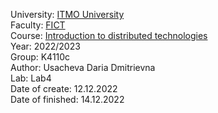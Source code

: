 University: [ITMO University](https://itmo.ru/ru/) <br>
Faculty: [FICT](https://fict.itmo.ru) <br>
Course: [Introduction to distributed technologies](https://github.com/itmo-ict-faculty/introduction-to-distributed-technologies) <br>
Year: 2022/2023 <br>
Group:  K4110c <br>
Author: Usacheva Daria Dmitrievna <br>
Lab: Lab4 <br>
Date of create: 12.12.2022 <br>
Date of finished: 14.12.2022 <br><br>